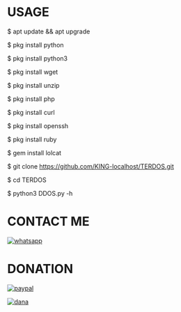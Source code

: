 
# USAGE
$ apt update && apt upgrade

$ pkg install python

$ pkg install python3

$ pkg install wget

$ pkg install unzip

$ pkg install php

$ pkg install curl

$ pkg install openssh

$ pkg install ruby

$ gem install lolcat

$ git clone https://github.com/KING-localhost/TERDOS.git

$ cd TERDOS

$ python3 DDOS.py -h

# CONTACT ME
<a href="https://wa.me/+13474742185?text=Hallo"><img title="whatsapp" src="https://img.shields.io/badge/whatsapp-blue?style=for-the-badge&logo=whatsapp"></a>
# DONATION
<a href="https://paypal.me/Hengkara?locale.x=id_ID"><img title="paypal" src="https://img.shields.io/badge/paypal-blue?style=for-the-badge&logo=paypal"></a> 

<a href="https://link.dana.id/qr/hcugqq3"><img title="dana" src="https://img.shields.io/badge/dana-blue?style=for-the-badge&logo=dana"></a> 




